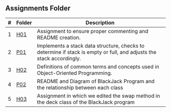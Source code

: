 ##  Assignments Folder

|  #  | Folder                                                                                  |                        Description                          |
|:---:| --------------------------------------------------------------------------------------- | ----------------------------------------------------------- |
|  1  | [H01](https://github.com/apwarren/2143-OOP-Warren/tree/master/Assignments/H01) | Assignment to ensure proper commenting and README creation. |
|  2  | [P01](https://github.com/apwarren/2143-OOP-Warren/blob/master/Assignments/P01) | Implements a stack data structure, checks to determine if stack is empty or full, and adjusts the stack accordingly. |
|  3  | [H02](https://github.com/apwarren/2143-OOP-Warren/blob/master/Assignments/H02) | Definitions of common terms and concepts used in Object-Oriented Programming. |
|  4  | [P02](https://github.com/apwarren/2143-OOP-Warren/blob/master/Assignments/P02) | README and Diagram of BlackJack Program and the relationship between each class |
|  5  | [H03](https://github.com/apwarren/2143-OOP-Warren/blob/master/Assignments/H03) | Assignment in which we edited the swap method in the deck class of the BlackJack program |

